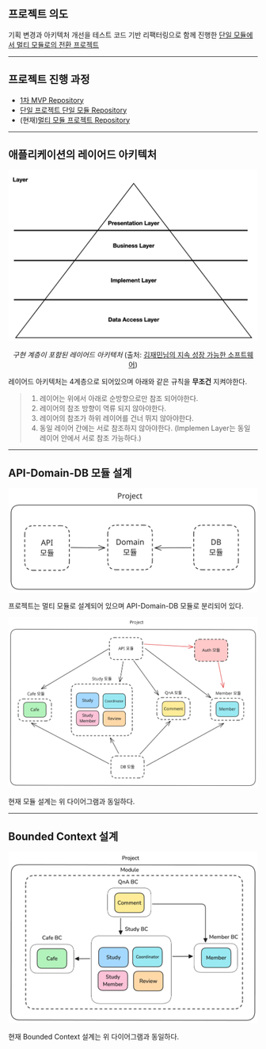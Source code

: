 ## 프로젝트 의도

기획 변경과 아키텍처 개선을 테스트 코드 기반 리팩터링으로 함께 진행한 [단일 모듈에서 멀티 모듈로의 전환 프로젝트](https://dh0304.github.io/posts/single-to-multi-module-(1)/)

---
## 프로젝트 진행 과정

- [1차 MVP Repository](https://github.com/Cafegory/Cafegory_Backend_REST_API)
- [단일 프로젝트 단일 모듈 Repository](https://github.com/Cafegory2/Cafegory_Backend_REST_API)
- (현재)[멀티 모듈 프로젝트 Repository](https://github.com/dh0304/multi-module)

---
## 애플리케이션의 레이어드 아키텍처
![implement-layer](https://raw.githubusercontent.com/dh0304/ImageRepo/master/uPic/image-20250204202615541.png)
<p align="center"><em>구현 계층이 포함된 레이어드 아키텍처</em> (출처: <a target='_blank' href="https://geminikims.medium.com/%EC%A7%80%EC%86%8D-%EC%84%B1%EC%9E%A5-%EA%B0%80%EB%8A%A5%ED%95%9C-%EC%86%8C%ED%94%84%ED%8A%B8%EC%9B%A8%EC%96%B4%EB%A5%BC-%EB%A7%8C%EB%93%A4%EC%96%B4%EA%B0%80%EB%8A%94-%EB%B0%A9%EB%B2%95-97844c5dab63">김재민님의 지속 성장 가능한 소프트웨어</a>)</p>

레이어드 아키텍처는 4계층으로 되어있으며 아래와 같은 규칙을 **무조건** 지켜야한다.
> 1. 레이어는 위에서 아래로 순방향으로만 참조 되어야한다.
> 2. 레이어의 참조 방향이 역류 되지 않아야한다.
> 3. 레이어의 참조가 하위 레이어를 건너 뛰지 않아야한다.
> 4. 동일 레이어 간에는 서로 참조하지 않아야한다. (Implemen Layer는 동일 레이어 안에서 서로 참조 가능하다.)

---
## API-Domain-DB 모듈 설계

![Api-Domain-Db 관계 2](https://raw.githubusercontent.com/dh0304/ImageRepo/master/uPic/Api-Domain-Db%20%E1%84%80%E1%85%AA%E1%86%AB%E1%84%80%E1%85%A8%202.svg)

프로젝트는 멀티 모듈로 설계되어 있으며 API-Domain-DB 모듈로 분리되어 있다.

![멀티모듈 api-여러Domain-db-auth](https://raw.githubusercontent.com/dh0304/ImageRepo/master/uPic/%E1%84%86%E1%85%A5%E1%86%AF%E1%84%90%E1%85%B5%E1%84%86%E1%85%A9%E1%84%83%E1%85%B2%E1%86%AF%20api-%E1%84%8B%E1%85%A7%E1%84%85%E1%85%A5Domain-db-auth.svg)

현재 모듈 설계는 위 다이어그램과 동일하다.

---
## Bounded Context 설계

![image-20250212185600950](https://raw.githubusercontent.com/dh0304/ImageRepo/master/uPic/image-20250212185600950.png)

현재 Bounded Context 설계는 위 다이어그램과 동일하다.

